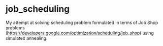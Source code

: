 # job_scheduling

My attempt at solving scheduling problem formulated in terms of Job Shop problems (https://developers.google.com/optimization/scheduling/job_shop) using simulated annealing.
